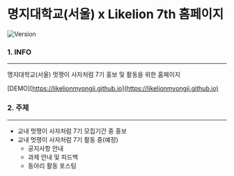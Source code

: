 명지대학교(서울) x Likelion 7th 홈페이지
========================================

![Version](https://img.shields.io/badge/Version-1.2.3-green.svg)

### 1. INFO

---

명지대학교(서울) 멋쟁이 사자처럼 7기 홍보 및 활동을 위한 홈페이지

[DEMO][https://likelionmyongji.github.io](https://likelionmyongji.github.io)

### 2. 주제

---

-	교내 멋쟁이 사자처럼 7기 모집기간 중 홍보
-	교내 멋쟁이 사자처럼 7기 활동 중(예정)
	-	공지사항 안내
	-	과제 안내 및 피드백
	-	동아리 활동 포스팅
